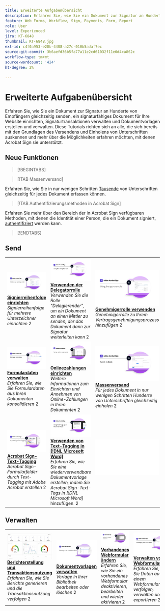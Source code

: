 ```yaml
---
title: Erweiterte Aufgabenübersicht
description: Erfahren Sie, wie Sie ein Dokument zur Signatur an Hunderte von Empfängern gleichzeitig senden, ein signaturfähiges Dokument für Ihre Website einrichten, Signaturtransaktionen verwalten und Dokumentvorlagen erstellen und verwalten.
feature: Web Forms, Workflow, Sign, Payments, Form, Report
role: User
level: Experienced
jira: KT-6848
thumbnail: KT-6848.jpg
exl-id: c4f0a953-e28b-4488-a27c-010b5adaf7ec
source-git-commit: 3b6aefd36b5fa77a11e2cd61032f11e6d4ca862c
workflow-type: tm+mt
source-wordcount: '424'
ht-degree: 2%

---
```


# Erweiterte Aufgabenübersicht

Erfahren Sie, wie Sie ein Dokument zur Signatur an Hunderte von Empfängern gleichzeitig senden, ein signaturfähiges Dokument für Ihre Website einrichten, Signaturtransaktionen verwalten und Dokumentvorlagen erstellen und verwalten. Diese Tutorials richten sich an alle, die sich bereits mit den Grundlagen des Versendens und Einholens von Unterschriften auskennen und mehr über die Möglichkeiten erfahren möchten, mit denen Acrobat Sign sie unterstützt.

## Neue Funktionen

>[!BEGINTABS]

>[!TAB Massenversand]

Erfahren Sie, wie Sie in nur wenigen Schritten [Tausende](megasign.md) von Unterschriften gleichzeitig für jedes Dokument erfassen können.

>[!TAB Authentifizierungsmethoden in Acrobat Sign]

Erfahren Sie mehr über den Bereich der in Acrobat Sign verfügbaren Methoden, mit denen die Identität einer Person, die ein Dokument signiert, [authentifiziert](authentication-methods.md) werden kann.

>[!ENDTABS]

## Send

<table style="table-layout:fixed">
<tr>
  <td>
    <a href="setting-up-routing.md">
      <img alt="Einrichten der Unterschriftsreihenfolge" src="../assets/Routing.png">
    </a>
    <div>
    <a href="setting-up-routing.md"><strong>Signierreihenfolge einrichten</strong></a>
    </div>
    <em>Signierreihenfolge für mehrere Unterzeichner einrichten</em>
    2<br>
  </td>
  <td>
    <a href="delegate-signature.md">
      <img alt="An eine andere Person delegieren" src="../assets/Delegating.png" />
    </a>  
    <div>
    <a href="delegate-signature.md"><strong>Verwenden der Delegatorrolle </strong></a>
    </div>
    <em>Verwenden Sie die Rolle "Delegierender", um ein Dokument an einen Mittler zu senden, der das Dokument dann zur Signatur weiterleiten kann</em>
    2<br>
  </td>
  <td>
    <a href="add-an-approver.md">
      <img alt="Verwenden der Genehmigerrolle" src="../assets/Approver.png" />
    </a>
    <div>
    <a href="add-an-approver.md"><strong>Genehmigerrolle verwenden</strong></a>
    </div>
    <em>Genehmigerrolle zu Ihrem Vertragsgenehmigungsprozess hinzufügen</em>
    2<br>
  </td>
  <td>
    <a href="authentication-methods.md">
      <img alt="Authentifizierungsmethoden in Acrobat Sign" src="../assets/authentication.png" />
    </a>
    <div>
    <a href="authentication-methods.md"><strong>Authentifizierungsmethoden in Acrobat Sign</strong></a>
    </div>
    <em>Erfahren Sie mehr über die in Acrobat Sign verfügbaren Methoden zur Identitätsauthentifizierung</em>
    2<br>
  </td>
</tr>
<tr>
  <td>
      <a href="manage-form-data.md">
        <img alt="Formulardaten verwalten" src="../assets/manage-form-data.png" />
      </a>
      <div>
      <a href="manage-form-data.md"><strong>Formulardaten verwalten</strong></a>
      </div>
      <em>Erfahren Sie, wie Sie Formulardaten aus Ihren Dokumenten konsolidieren</em>
      2<br>
    </td>
  <td>
    <a href="set-up-online-payments.md">
      <img alt="Onlinezahlungen einrichten" src="../assets/Payments.png" />
    </a>
    <div>
    <a href="set-up-online-payments.md"><strong>Onlinezahlungen einrichten</strong></a>
    </div>
    <em>Weitere Informationen zum Einrichten und Annehmen von Online-Zahlungen in Ihren Dokumenten</em>
    2<br>
  </td>
  <td>
      <a href="megasign.md">
        <img alt="Massenversand" src="../assets/send-in-bulk.png" />
      </a>
      <div>
      <a href="megasign.md"><strong>Massenversand</strong></a>
      </div>
      <em>Für jedes Dokument in nur wenigen Schritten Hunderte von Unterschriften gleichzeitig einholen</em>
      2<br>
  </td>
 <td>
      <a href="webform.md">
        <img alt="Erstellen eines Webformulars" src="../assets/Webform.png" />
    </a>
      <div>
      <a href="webform.md"><strong>Erstellen eines Webformulars</strong></a>
      </div>
      <em>Erfahren Sie, wie Sie ein Dokument erstellen, das direkt auf Ihrer Website elektronisch signiert werden kann</em>
      2<br>
  </td>
</tr>
<tr>
  <td>
      <a href="adobe-sign-text-tagging.md">
        <img alt="Acrobat Sign Text-Tagging" src="../assets/Text-Tagging.png" />
    </a>
      <div>
      <a href="adobe-sign-text-tagging.md"><strong>Acrobat Sign-Text-Tagging</strong></a>
      </div>
      <em>Acrobat Sign-Formularfelder durch Text-Tagging mit Adobe Acrobat erstellen</em>
      2<br>
    </td>
  <td>
    <a href="text-tagging-word.md">
      <img alt="Verwenden von Text-Tagging in [!DNL Microsoft Word]" src="../assets/Wordtexttagging.png" />
  </a>
    <div>
    <a href="text-tagging-word.md"><strong>Verwenden von Text-Tagging in [!DNL Microsoft Word]</strong></a>
    </div>
    <em>Erfahren Sie, wie Sie eine wiederverwendbare Dokumentvorlage erstellen, indem Sie Acrobat Sign-Text-Tags in [!DNL Microsoft Word]</em> hinzufügen.
    2<br>
  </td>
  <td>
    <img alt="Spacer" src="../assets/Whitespacer.png" />
    <div>
    <br>
  </td>
  <td>
    <img alt="Spacer" src="../assets/Whitespacer.png" />
    <div>
    <br>
  </td>
</tr>
</table>

## Verwalten

<table style="table-layout:fixed">
<tr>
<td>
    <a href="creating-a-report.md">
      <img alt="Berichterstellung und Transaktionsnutzung" src="../assets/reporting.png" />
    </a>
    <div>
    <a href="creating-a-report.md"><strong>Berichterstellung und Transaktionsnutzung</strong></a>
    </div>
    <em>Erfahren Sie, wie Sie Berichte generieren und die Transaktionsnutzung verfolgen</em>
    2<br>
  </td>
  <td>
    <a href="edit-a-template.md">
      <img alt="Dokumentvorlagen verwalten" src="../assets/ManageTemplate.png" />
    </a>
    <div>
    <a href="edit-a-template.md"><strong>Dokumentvorlagen verwalten</strong></a>
    </div>
    <em>Vorlage in Ihrer Bibliothek bearbeiten oder löschen</em>
    2<br>
  </td>
  <td>
    <a href="modify-webform.md">
      <img alt="Vorhandenes Webformular ändern" src="../assets/Modifywebform.png" />
    </a>
    <div>
    <a href="modify-webform.md"><strong>Vorhandenes Webformular ändern</strong></a>
    </div>
    <em>Erfahren Sie, wie Sie ein vorhandenes Webformular deaktivieren, bearbeiten und wieder aktivieren</em>
    2<br>
  </td>  
  <td>
    <a href="manage-webform-data.md">
      <img alt="Verwalten von Webformulardaten" src="../assets/Managewebform.png" />
    </a>
    <div>
    <a href="manage-webform-data.md"><strong>Verwalten von Webformulardaten</strong></a>
    </div>
    <em>Erfahren Sie, wie Sie Daten aus einem Webformular verfolgen, verwalten und exportieren</em>
    2<br>
  </td>  
</tr>
</table>